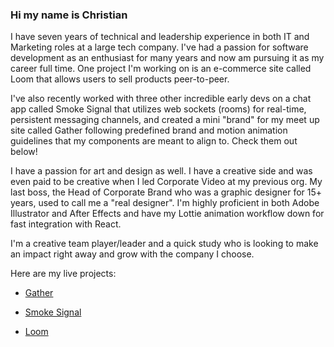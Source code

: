 ### Hi my name is Christian

I have seven years of technical and leadership experience in both IT and Marketing roles at a large tech company. I've had a passion for software development as an enthusiast for many years and now am pursuing it as my career full time. One project I'm working on is an e-commerce site called Loom that allows users to sell products peer-to-peer. 

I've also recently worked with three other incredible early devs on a chat app called Smoke Signal that utilizes web sockets (rooms) for real-time, persistent messaging channels, and created a mini "brand" for my meet up site called Gather following predefined brand and motion animation guidelines that my components are meant to align to. Check them out below!

I have a passion for art and design as well. I have a creative side and was even paid to be creative when I led Corporate Video at my previous org. My last boss, the Head of Corporate Brand who was a graphic designer for 15+ years, used to call me a "real designer". I'm highly proficient in both Adobe Illustrator and After Effects and have my Lottie animation workflow down for fast integration with React. 

I'm a creative team player/leader and a quick study who is looking to make an impact right away and grow with the company I choose.

Here are my live projects: 

  * [Gather](https://gather.city)
    
  * [Smoke Signal](https://smokesignal.chat)

  * [Loom](https://loom.shopping)

